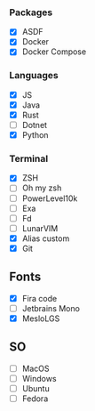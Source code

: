 ### **Packages**
- [x] ASDF
- [x] Docker
- [x] Docker Compose

### **Languages**
- [x] JS
- [x] Java
- [x] Rust
- [ ] Dotnet
- [x] Python

### **Terminal**
- [x] ZSH
- [ ] Oh my zsh
- [ ] PowerLevel10k
- [ ] Exa
- [ ] Fd
- [ ] LunarVIM
- [x] Alias custom
- [x] Git

## **Fonts**
- [x] Fira code
- [ ] Jetbrains Mono
- [x] MesloLGS

## **SO**
- [ ] MacOS
- [ ] Windows
- [ ] Ubuntu
- [ ] Fedora 